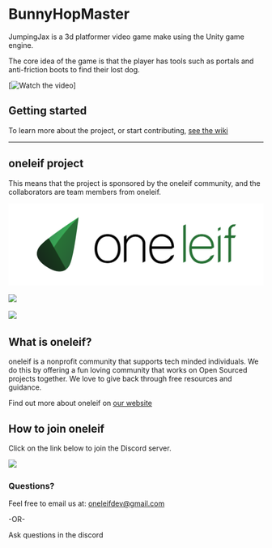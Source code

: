 # BunnyHopMaster
JumpingJax is a 3d platformer video game make using the Unity game engine.

The core idea of the game is that the player has tools such as portals and anti-friction boots to find their lost dog.

[![Watch the video](https://media.giphy.com/media/SWhvI3prm9w6NFstn0/giphy.gif)]

## Getting started
To learn more about the project, or start contributing, [see the wiki](https://github.com/oneleif/JumpingJax/wiki)


****
## oneleif project
This means that the project is sponsored by the oneleif community, and the collaborators are team members from oneleif.

![](https://github.com/oneleif/olDocs/blob/master/assets/images/oneleif_logos/full_logo/oneleif_whiteback.png)



[![](https://img.shields.io/badge/oneleif-Twitter-blue.svg)](https://twitter.com/oneleifdev)

[![](https://img.shields.io/badge/oneleif-YouTube-red.svg)](https://www.youtube.com/channel/UC3HN0jID38K0Vb_WChvgQmA)

## What is oneleif?
oneleif is a nonprofit community that supports tech minded individuals. We do this by offering a fun loving community that works on Open Sourced projects together. 
We love to give back through free resources and guidance.

Find out more about oneleif on [our website](https://www.oneleif.com)

## How to join oneleif
Click on the link below to join the Discord server.

[![](https://img.shields.io/badge/oneleif-Discord-7284be.svg)](https://discord.gg/tv9UdJK)

### Questions?
Feel free to email us at: oneleifdev@gmail.com 

-OR-

Ask questions in the discord

